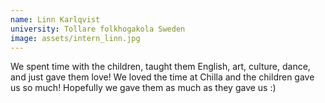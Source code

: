 ```yaml
---
name: Linn Karlqvist
university: Tollare folkhogakola Sweden
image: assets/intern_linn.jpg
---
```

We spent time with the children, taught them English, art, culture, dance, and just
gave them love! We loved the time at Chilla and the children gave us so much! Hopefully
we gave them as much as they gave us :)